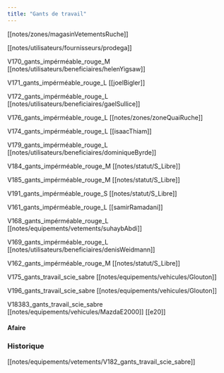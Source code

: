 ```yaml
---
title: "Gants de travail"
---
```


[[notes/zones/magasinVetementsRuche]]

[[notes/utilisateurs/fournisseurs/prodega]]

V170_gants_impérméable_rouge_M [[notes/utilisateurs/beneficiaires/helenYigsaw]]

V171_gants_impérméable_rouge_L [[joelBigler]]

V172_gants_impérméable_rouge_L 
[[notes/utilisateurs/beneficiaires/gaelSullice]]

V176_gants_impérméable_rouge_L [[notes/zones/zoneQuaiRuche]]

V174_gants_impérméable_rouge_L [[isaacThiam]]

V179_gants_impérméable_rouge_L [[notes/utilisateurs/beneficiaires/dominiqueByrde]]

V184_gants_impérméable_rouge_M [[notes/statut/S_Libre]]

V185_gants_impérméable_rouge_M [[notes/statut/S_Libre]]

V191_gants_impérméable_rouge_S [[notes/statut/S_Libre]]

V161_gants_impérméable_rouge_L  [[samirRamadani]]

V168_gants_impérméable_rouge_L [[notes/equipements/vetements/suhaybAbdi]]

V169_gants_impérméable_rouge_L [[notes/utilisateurs/beneficiaires/denisWeidmann]]

V162_gants_impérméable_rouge_M [[notes/statut/S_Libre]]

V175_gants_travail_scie_sabre [[notes/equipements/vehicules/Glouton]]


V196_gants_travail_scie_sabre [[notes/equipements/vehicules/Glouton]]

V18383_gants_travail_scie_sabre [[notes/equipements/vehicules/MazdaE2000]] [[e20]]

#### Afaire

### Historique
 [[notes/equipements/vetements/V182_gants_travail_scie_sabre]] 